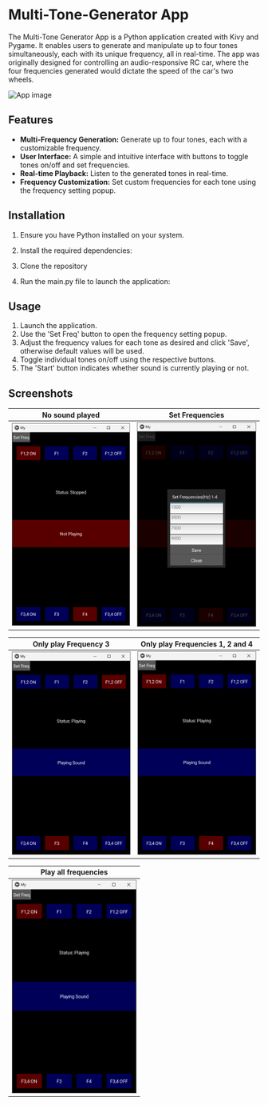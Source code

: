# Multi-Tone-Generator App

The Multi-Tone Generator App is a Python application created with Kivy and Pygame. It enables users to generate and manipulate up to four tones simultaneously, each with its unique frequency, all in real-time. The app was originally designed for controlling an audio-responsive RC car, where the four frequencies generated would dictate the speed of the car's two wheels.

<img width="500" alt="App image" src="https://github.com/LibertyKapungu/Multi-Tone-Generator-App/assets/136171455/1bfb20aa-6dc8-428d-a81e-5bfc98883cd7">

## Features

- **Multi-Frequency Generation:** Generate up to four tones, each with a customizable frequency.
- **User Interface:** A simple and intuitive interface with buttons to toggle tones on/off and set frequencies.
- **Real-time Playback:** Listen to the generated tones in real-time.
- **Frequency Customization:** Set custom frequencies for each tone using the frequency setting popup.

## Installation

1. Ensure you have Python installed on your system.

2. Install the required dependencies:

3. Clone the repository

4. Run the main.py file to launch the application:

## Usage

1. Launch the application.
2. Use the 'Set Freq' button to open the frequency setting popup.
3. Adjust the frequency values for each tone as desired and click 'Save', otherwise default values will be used.
4. Toggle individual tones on/off using the respective buttons.
5. The 'Start' button indicates whether sound is currently playing or not.

## Screenshots

| No sound played | Set Frequencies |
|-------------------------------|-------------------------------|
| <img src="screen_shots/play_none.png" alt="No sound played" title="No sound played" width="250"> | <img src="screen_shots/set_custom_frequencies.png" alt="Set Frequencies" title="Set Frequencies" width="250"> |


| Only play Frequency 3 | Only play Frequencies 1, 2 and 4 |
|--------------------------------------|---------------------------------------------|
| <img src="screen_shots/play_f3_only.png" alt="Only play Frequency 3" title="Only play Frequency 3" width="250"> | <img src="screen_shots/play_only_f1_f2_f4.png" alt="Only play Frequencies 1, 2 and 4" title="Only play Frequencies 1, 2 and 4" width="250"> |


| Play all frequencies |
|------------------------------------|
| <img src="screen_shots/play_all_four.png" alt="Play all frequencies" title="Play all frequencies" width="250"> |

